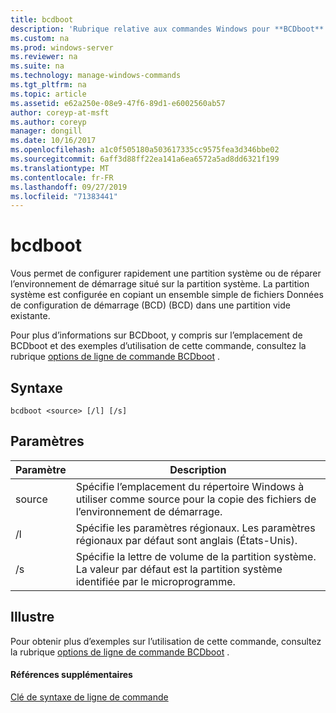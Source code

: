 ```yaml
---
title: bcdboot
description: 'Rubrique relative aux commandes Windows pour **BCDboot** : configurer rapidement une partition système ou réparer l’environnement de démarrage situé sur la partition système.'
ms.custom: na
ms.prod: windows-server
ms.reviewer: na
ms.suite: na
ms.technology: manage-windows-commands
ms.tgt_pltfrm: na
ms.topic: article
ms.assetid: e62a250e-08e9-47f6-89d1-e6002560ab57
author: coreyp-at-msft
ms.author: coreyp
manager: dongill
ms.date: 10/16/2017
ms.openlocfilehash: a1c0f505180a503617335cc9575fea3d346bbe02
ms.sourcegitcommit: 6aff3d88ff22ea141a6ea6572a5ad8dd6321f199
ms.translationtype: MT
ms.contentlocale: fr-FR
ms.lasthandoff: 09/27/2019
ms.locfileid: "71383441"
---
```

# <a name="bcdboot"></a>bcdboot



Vous permet de configurer rapidement une partition système ou de réparer l’environnement de démarrage situé sur la partition système. La partition système est configurée en copiant un ensemble simple de fichiers Données de configuration de démarrage (BCD) (BCD) dans une partition vide existante.

Pour plus d’informations sur BCDboot, y compris sur l’emplacement de BCDboot et des exemples d’utilisation de cette commande, consultez la rubrique [options de ligne de commande BCDboot](https://technet.microsoft.com/library/hh824874.aspx) .

## <a name="syntax"></a>Syntaxe

```
bcdboot <source> [/l] [/s]
```

## <a name="parameters"></a>Paramètres

|Paramètre|Description|
|---------|-----------|
|source|Spécifie l’emplacement du répertoire Windows à utiliser comme source pour la copie des fichiers de l’environnement de démarrage.|
|/l|Spécifie les paramètres régionaux. Les paramètres régionaux par défaut sont anglais (États-Unis).|
|/s|Spécifie la lettre de volume de la partition système. La valeur par défaut est la partition système identifiée par le microprogramme.|

## <a name="BKMK_examples"></a>Illustre

Pour obtenir plus d’exemples sur l’utilisation de cette commande, consultez la rubrique [options de ligne de commande BCDboot](https://technet.microsoft.com/library/hh824874.aspx) .

#### <a name="additional-references"></a>Références supplémentaires

[Clé de syntaxe de ligne de commande](command-line-syntax-key.md)